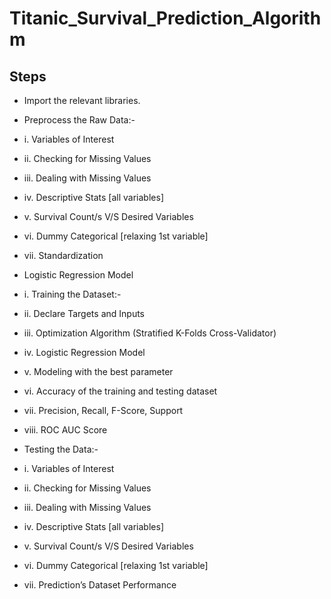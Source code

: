 # Titanic_Survival_Prediction_Algorithm

## Steps

- Import the relevant libraries.

- Preprocess the Raw Data:- 
-    i. Variables of Interest
-    ii. Checking for Missing Values
-    iii. Dealing with Missing Values
-    iv. Descriptive Stats [all variables]
-    v. Survival Count/s V/S Desired Variables
-    vi. Dummy Categorical [relaxing 1st variable]
-    vii. Standardization

- Logistic Regression Model
-    i. Training the Dataset:-
-    ii. Declare Targets and Inputs
-    iii. Optimization Algorithm (Stratified K-Folds Cross-Validator)
-    iv. Logistic Regression Model
-    v. Modeling with the best parameter
-    vi. Accuracy of the training and testing dataset
-    vii. Precision, Recall, F-Score, Support
-    viii. ROC AUC Score

- Testing the Data:-
-    i. Variables of Interest
-    ii. Checking for Missing Values
-    iii. Dealing with Missing Values
-    iv. Descriptive Stats [all variables]
-    v. Survival Count/s V/S Desired Variables
-    vi. Dummy Categorical [relaxing 1st variable]
-    vii. Prediction’s Dataset Performance

